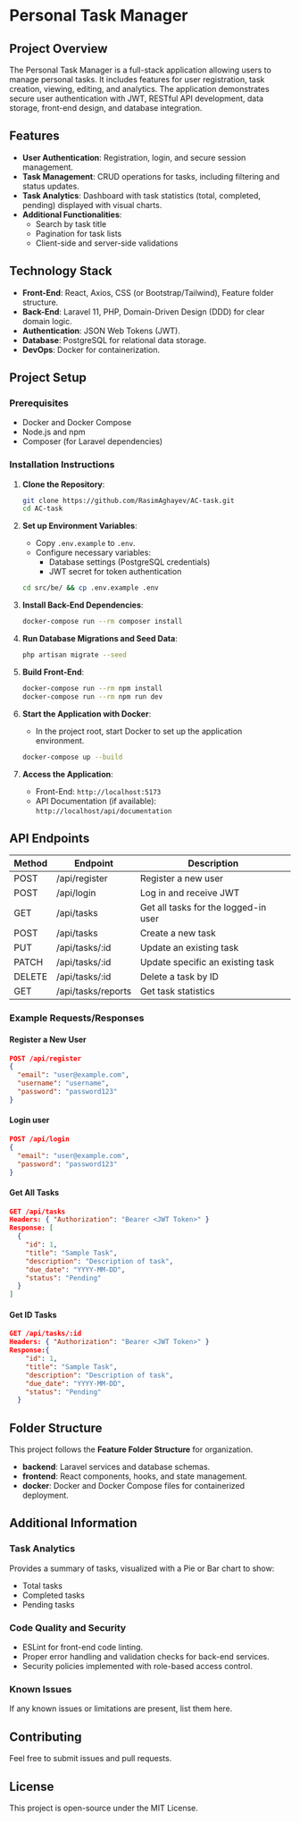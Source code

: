 
# Personal Task Manager

## Project Overview
The Personal Task Manager is a full-stack application allowing users to manage personal tasks. It includes features for user registration, task creation, viewing, editing, and analytics. The application demonstrates secure user authentication with JWT, RESTful API development, data storage, front-end design, and database integration.

## Features
- **User Authentication**: Registration, login, and secure session management.
- **Task Management**: CRUD operations for tasks, including filtering and status updates.
- **Task Analytics**: Dashboard with task statistics (total, completed, pending) displayed with visual charts.
- **Additional Functionalities**:
  - Search by task title
  - Pagination for task lists
  - Client-side and server-side validations

## Technology Stack
- **Front-End**: React, Axios, CSS (or Bootstrap/Tailwind), Feature folder structure.
- **Back-End**: Laravel 11, PHP, Domain-Driven Design (DDD) for clear domain logic.
- **Authentication**: JSON Web Tokens (JWT).
- **Database**: PostgreSQL for relational data storage.
- **DevOps**: Docker for containerization.

## Project Setup

### Prerequisites
- Docker and Docker Compose
- Node.js and npm
- Composer (for Laravel dependencies)

### Installation Instructions
1. **Clone the Repository**:
   ```bash
   git clone https://github.com/RasimAghayev/AC-task.git
   cd AC-task
   ```

2. **Set up Environment Variables**:
   - Copy `.env.example` to `.env`.
   - Configure necessary variables:
     - Database settings (PostgreSQL credentials)
     - JWT secret for token authentication
   ```bash
   cd src/be/ && cp .env.example .env
   ```

3. **Install Back-End Dependencies**:
   ```bash
   docker-compose run --rm composer install
   ```

4. **Run Database Migrations and Seed Data**:
   ```bash
   php artisan migrate --seed
   ```

5. **Build Front-End**:
   ```bash
   docker-compose run --rm npm install
   docker-compose run --rm npm run dev
   ```

6. **Start the Application with Docker**:
   - In the project root, start Docker to set up the application environment.
   ```bash
   docker-compose up --build
   ```

7. **Access the Application**:
   - Front-End: `http://localhost:5173`
   - API Documentation (if available): `http://localhost/api/documentation`

## API Endpoints

| Method | Endpoint               | Description                         |
|--------|------------------------|-------------------------------------|
| POST   | /api/register          | Register a new user                 |
| POST   | /api/login             | Log in and receive JWT              |
| GET    | /api/tasks             | Get all tasks for the logged-in user|
| POST   | /api/tasks             | Create a new task                   |
| PUT    | /api/tasks/:id         | Update an existing task             |
| PATCH  | /api/tasks/:id         | Update specific an existing task    |
| DELETE | /api/tasks/:id         | Delete a task by ID                 |
| GET    | /api/tasks/reports     | Get task statistics                 |

### Example Requests/Responses
#### Register a New User
```json
POST /api/register
{
  "email": "user@example.com",
  "username": "username",
  "password": "password123"
}
```

#### Login user
```json
POST /api/login
{
  "email": "user@example.com",
  "password": "password123"
}
```

#### Get All Tasks
```json
GET /api/tasks
Headers: { "Authorization": "Bearer <JWT Token>" }
Response: [
  {
    "id": 1,
    "title": "Sample Task",
    "description": "Description of task",
    "due_date": "YYYY-MM-DD",
    "status": "Pending"
  }
]
```


#### Get ID Tasks
```json
GET /api/tasks/:id
Headers: { "Authorization": "Bearer <JWT Token>" }
Response:{
    "id": 1,
    "title": "Sample Task",
    "description": "Description of task",
    "due_date": "YYYY-MM-DD",
    "status": "Pending"
  }
```
## Folder Structure
This project follows the **Feature Folder Structure** for organization.

- **backend**: Laravel services and database schemas.
- **frontend**: React components, hooks, and state management.
- **docker**: Docker and Docker Compose files for containerized deployment.

## Additional Information

### Task Analytics
Provides a summary of tasks, visualized with a Pie or Bar chart to show:
- Total tasks
- Completed tasks
- Pending tasks

### Code Quality and Security
- ESLint for front-end code linting.
- Proper error handling and validation checks for back-end services.
- Security policies implemented with role-based access control.

### Known Issues
If any known issues or limitations are present, list them here.

## Contributing
Feel free to submit issues and pull requests.

## License
This project is open-source under the MIT License.
